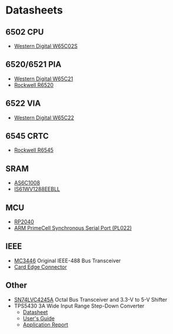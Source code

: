 # Datasheets

## 6502 CPU

* [Western Digital W65C02S](https://www.westerndesigncenter.com/wdc/documentation/w65c02s.pdf)

## 6520/6521 PIA

* [Western Digital W65C21](https://www.westerndesigncenter.com/wdc/documentation/w65c21.pdf)
* [Rockwell R6520](http://archive.6502.org/datasheets/rockwell_r6520_pia.pdf)

## 6522 VIA

* [Western Digital W65C22](https://www.westerndesigncenter.com/wdc/documentation/w65c22.pdf)

## 6545 CRTC

* [Rockwell R6545](http://archive.6502.org/datasheets/rockwell_r6545-1_crtc.pdf)

## SRAM

* [AS6C1008](https://www.alliancememory.com/wp-content/uploads/pdf/AS6C1008_Mar_2023V1.2.pdf)
* [IS61WV1288EEBLL](https://www.issi.com/WW/pdf/61-64WV1288EEBLL.pdf)

## MCU

* [RP2040](https://datasheets.raspberrypi.com/rp2040/rp2040-datasheet.pdf)
* [ARM PrimeCell Synchronous Serial Port (PL022)](https://developer.arm.com/documentation/ddi0194/h/introduction/about-the-arm-primecell-ssp--pl022-)

## IEEE

* [MC3446](http://pdf.datasheetcatalog.com/datasheets/400/501349_DS.pdf) Original IEEE-488 Bus Transceiver
* [Card Edge Connector](https://files.edac.net/edac/content/305/305-024-500-501%20-%20EDAC%20Card%20Edge%20Connector.PDF)

## Other

* [SN74LVC4245A](https://www.ti.com/lit/ds/symlink/sn74lvc4245a.pdf) Octal Bus Transceiver and 3.3-V to 5-V Shifter
* TPS5430 3A Wide Input Range Step-Down Converter
  * [Datasheet](https://www.ti.com/lit/ds/symlink/tps5430.pdf)
  * [User's Guide](https://www.ti.com/lit/ug/slvu157a/slvu157a.pdf)
  * [Application Report](https://www.ti.com/lit/an/slva237c/slva237c.pdf)
